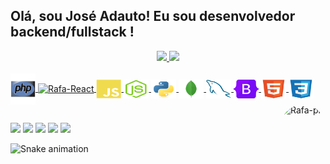 ## Olá, sou José Adauto! Eu sou desenvolvedor backend/fullstack !
<div align="center">
  <a href="https://github.com/albadauto">
  <img height="200em" src="https://github-readme-stats.vercel.app/api?username=albadauto&show_icons=true&theme=dracula&include_all_commits=true&count_private=true"/>
  <img height="200em" src="https://github-readme-stats.vercel.app/api/top-langs/?username=albadauto&layout=compact&langs_count=7&theme=dracula"/>
</div>
<div style="display: inline_block"><br>
  <img align="center" alt="Rafa-React" height="50" width="40" src="https://raw.githubusercontent.com/devicons/devicon/master/icons/php/php-original.svg">
  <img align="center" alt="Rafa-React" height="50" width="50"src="https://cdn.iconscout.com/icon/free/png-256/codeigniter-4-1175201.png">
  <img align="center" alt="Rafa-Js" height="30" width="40" src="https://raw.githubusercontent.com/devicons/devicon/master/icons/javascript/javascript-plain.svg">
  <img align="center" alt="Rafa-Ts" height="30" width="40" src="https://raw.githubusercontent.com/devicons/devicon/master/icons/nodejs/nodejs-plain.svg">
  <img align="center" alt="Rafa-Python" height="30" width="40" src="https://raw.githubusercontent.com/devicons/devicon/master/icons/python/python-original.svg">
  <img align="center" alt="Rafa-HTML" height="30" width="40" src="https://raw.githubusercontent.com/devicons/devicon/master/icons/mongodb/mongodb-original.svg">
  <img align="center" alt="Rafa-CSS" height="30" width="40" src="https://raw.githubusercontent.com/devicons/devicon/master/icons/mysql/mysql-original.svg">
  <img align="center" alt="Rafa-CSS" height="30" width="40" src="https://raw.githubusercontent.com/devicons/devicon/master/icons/bootstrap/bootstrap-original.svg">
  <img align="center" alt="Rafa-CSS" height="30" width="40" src="https://raw.githubusercontent.com/devicons/devicon/master/icons/html5/html5-original.svg">
  <img align="center" alt="Rafa-CSS" height="30" width="40" src="https://raw.githubusercontent.com/devicons/devicon/master/icons/css3/css3-original.svg">
  
  

  <img align="right" alt="Rafa-pic" height="150" style="border-radius:50px;" src="https://yt3.ggpht.com/ytc/AKedOLR6Wn2zugEgaMlXcHgOC5xXlB0y_RJId5szj0L0tg=s900-c-k-c0x00ffffff-no-rj">
</div>
  
  ##
 
<div> 
  <a href="https://instagram.com/albadauto" target="_blank"><img src="https://img.shields.io/badge/-Instagram-%23E4405F?style=for-the-badge&logo=instagram&logoColor=white" target="_blank"></a>
 	<a href="https://www.twitch.tv/plastiny923" target="_blank"><img src="https://img.shields.io/badge/Twitch-9146FF?style=for-the-badge&logo=twitch&logoColor=white" target="_blank"></a>
 <a href="https://albadev.com.br" target="_blank"><img src="https://img.shields.io/badge/WebSite-7289DA?style=for-the-badge&color=orange" target="_blank"></a> 
  <a href = "mailto:joseadauto923@gmail.com"><img src="https://img.shields.io/badge/-Gmail-%23333?style=for-the-badge&logo=gmail&logoColor=white" target="_blank"></a>
  <a href="https://br.linkedin.com/in/jose-adauto" target="_blank"><img src="https://img.shields.io/badge/-LinkedIn-%230077B5?style=for-the-badge&logo=linkedin&logoColor=white" target="_blank"></a> 
 
  ![Snake animation](https://github.com/albadauto/albadauto/blob/output/github-contribution-grid-snake.svg)
 
</div>
